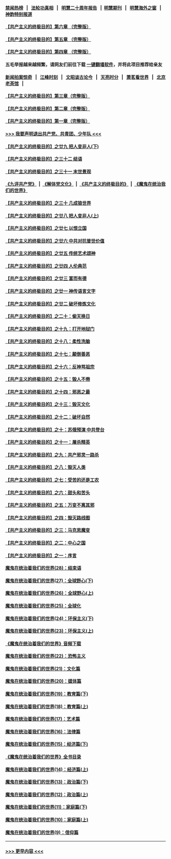 #### [禁闻热榜](热点新闻.md?=0)  &nbsp;&nbsp;|&nbsp;&nbsp; [法轮功真相](https://github.com/gfw-breaker/truth/blob/master/README.md?=0) &nbsp;&nbsp;|&nbsp;&nbsp; [明慧二十周年报告](https://github.com/gfw-breaker/mh-reports/blob/master/README.md?=0) &nbsp;&nbsp;|&nbsp;&nbsp;[明慧期刊](https://github.com/gfw-breaker/mh-qikan) &nbsp;&nbsp;|&nbsp;&nbsp; [明慧海外之窗](https://github.com/gfw-breaker/mh-news/blob/master/README.md?=0) &nbsp;&nbsp;|&nbsp;&nbsp; [神韵特别报道](https://github.com/gfw-breaker/mh-news/blob/master/shenyun.md?=0)
#### [【共产主义的终极目的】第六章 （完整版）](../pages/nsc422/n11428913.md?t=02281602) 
#### [【共产主义的终极目的】第五章 （完整版）](../pages/nsc422/n11428912.md?t=02281602) 
#### [【共产主义的终极目的】第四章 （完整版）](../pages/nsc422/n11428907.md?t=02281602) 
#### 五毛举报越来越频繁，请网友们前往下载 [一键翻墙软件](https://github.com/gfw-breaker/ssr-accounts)，并将此项目推荐给亲友
#### [新闻拍案惊奇](https://github.com/gfw-breaker/banned-news/blob/master/pages/link4.md) &nbsp;&nbsp;|&nbsp;&nbsp; [江峰时刻](https://github.com/gfw-breaker/banned-news/blob/master/pages/link4.md) &nbsp;&nbsp;|&nbsp;&nbsp; [文昭谈古论今](https://github.com/gfw-breaker/banned-news/blob/master/pages/link4.md) &nbsp;&nbsp;|&nbsp;&nbsp; [天亮时分](https://github.com/gfw-breaker/banned-news/blob/master/pages/link4.md) &nbsp;&nbsp;|&nbsp;&nbsp; [萧茗看世界](https://github.com/gfw-breaker/banned-news/blob/master/pages/link4.md) &nbsp;&nbsp;|&nbsp;&nbsp; [北京老茶馆](https://github.com/gfw-breaker/banned-news/blob/master/pages/link4.md) &nbsp;&nbsp;|&nbsp;&nbsp; 
#### [【共产主义的终极目的】第三章（完整版）](../pages/nsc422/n11428848.md?t=02281602) 
#### [【共产主义的终极目的】第二章（完整版）](../pages/nsc422/n11428831.md?t=02281602) 
#### [【共产主义的终极目的】第一章（完整版）](../pages/nsc422/n11417651.md?t=02281602) 
#### [>>> 我要声明退出共产党、共青团、少年队 <<<](https://github.com/begood0513/goodnews/blob/master/quit/letter.md) 
#### [【共产主义的终极目的】之廿九 把人变非人(下)](../pages/nsc422/n11344140.md?t=02281602) 
#### [【共产主义的终极目的】之三十二 结语](../pages/nsc422/n11360535.md?t=02281602) 
#### [【共产主义的终极目的】之三十一 末世景观](../pages/nsc422/n11351129.md?t=02281602) 
#### [《九评共产党》](https://github.com/begood0513/9ping.md/blob/master/README.md) &nbsp;|&nbsp; [《解体党文化》](../../../../jtdwh.md/blob/master/README.md)  &nbsp;|&nbsp; [《共产主义的终极目的》](../../../../gczydzjmd.md/blob/master/README.md) &nbsp;|&nbsp; [《魔鬼在统治我们的世界》](../../../../mgztzwmdsj.md/blob/master/README.md) 
#### [【共产主义的终极目的】之三十 几成狼世界](../pages/nsc422/n11348280.md?t=02281602) 
#### [【共产主义的终极目的】之廿八 把人变非人(上)](../pages/nsc422/n11340492.md?t=02281602) 
#### [【共产主义的终极目的】之廿七 以恨立国](../pages/nsc422/n11336944.md?t=02281602) 
#### [【共产主义的终极目的】之廿六 中共对抗普世价值](../pages/nsc422/n11324785.md?t=02281602) 
#### [【共产主义的终极目的】之廿五 传统艺术颂神](../pages/nsc422/n11296396.md?t=02281602) 
#### [【共产主义的终极目的】之廿四 人伦典范](../pages/nsc422/n11296397.md?t=02281602) 
#### [【共产主义的终极目的】之廿三 富而有德](../pages/nsc422/n11283598.md?t=02281602) 
#### [【共产主义的终极目的】之廿一 神传语言文字](../pages/nsc422/n11263265.md?t=02281602) 
#### [【共产主义的终极目的】之廿二 破坏修炼文化](../pages/nsc422/n11245728.md?t=02281602) 
#### [【共产主义的终极目的】之二十：偷天换日](../pages/nsc422/n11238846.md?t=02281602) 
#### [【共产主义的终极目的】之十九：打开地狱门](../pages/nsc422/n11206376.md?t=02281602) 
#### [【共产主义的终极目的】之十八：柔性洗脑](../pages/nsc422/n11199994.md?t=02281602) 
#### [【共产主义的终极目的】之十七：颠倒善恶](../pages/nsc422/n11179782.md?t=02281602) 
#### [【共产主义的终极目的】之十六：反神骂祖宗](../pages/nsc422/n11166798.md?t=02281602) 
#### [【共产主义的终极目的】之十五：毁人不倦](../pages/nsc422/n11166792.md?t=02281602) 
#### [【共产主义的终极目的】之十四：邪恶之最](../pages/nsc422/n11150249.md?t=02281602) 
#### [【共产主义的终极目的】之十三：毁灭文化](../pages/nsc422/n11135227.md?t=02281602) 
#### [【共产主义的终极目的】之十二：破坏自然](../pages/nsc422/n11135214.md?t=02281602) 
#### [【共产主义的终极目的】之十：苏俄预演 中共登台](../pages/nsc422/n11118424.md?t=02281602) 
#### [【共产主义的终极目的】之十一：屠杀精英](../pages/nsc422/n11118442.md?t=02281602) 
#### [【共产主义的终极目的】之九：共产邪灵一路杀](../pages/nsc422/n11114139.md?t=02281602) 
#### [【共产主义的终极目的】之八：毁灭人类](../pages/nsc422/n11108503.md?t=02281602) 
#### [【共产主义的终极目的】之七：受苦的还是工农](../pages/nsc422/n11101809.md?t=02281602) 
#### [【共产主义的终极目的】之六：甜头和苦头](../pages/nsc422/n11096971.md?t=02281602) 
#### [【共产主义的终极目的】之五：万变不离其邪](../pages/nsc422/n11091285.md?t=02281602) 
#### [【共产主义的终极目的】之四：毁灭路线图](../pages/nsc422/n11086284.md?t=02281602) 
#### [【共产主义的终极目的】之三：马克思魔变](../pages/nsc422/n11061941.md?t=02281602) 
#### [【共产主义的终极目的】之二：中心之国](../pages/nsc422/n11047728.md?t=02281602) 
#### [【共产主义的终极目的】之一：序言](../pages/nsc422/n11086077.md?t=02281602) 
#### [魔鬼在统治着我们的世界(28)：结束语](../pages/nsc422/n10936246.md?t=02281602) 
#### [魔鬼在统治着我们的世界(27)：全球野心(下)](../pages/nsc422/n10928319.md?t=02281602) 
#### [魔鬼在统治着我们的世界(26)：全球野心(上)](../pages/nsc422/n10900318.md?t=02281602) 
#### [魔鬼在统治着我们的世界(25)：全球化](../pages/nsc422/n10788205.md?t=02281602) 
#### [魔鬼在统治着我们的世界(24)：环保主义(下)](../pages/nsc422/n10695307.md?t=02281602) 
#### [魔鬼在统治着我们的世界(23)：环保主义(上)](../pages/nsc422/n10688613.md?t=02281602) 
#### [《魔鬼在统治着我们的世界》音频下载](../pages/nsc422/n10635553.md?t=02281602) 
#### [魔鬼在统治着我们的世界(22)：恐怖主义](../pages/nsc422/n10614727.md?t=02281602) 
#### [魔鬼在统治着我们的世界(21)：文化篇](../pages/nsc422/n10597706.md?t=02281602) 
#### [魔鬼在统治着我们的世界(20)：媒体篇](../pages/nsc422/n10586579.md?t=02281602) 
#### [魔鬼在统治着我们的世界(19)：教育篇(下)](../pages/nsc422/n10564808.md?t=02281602) 
#### [魔鬼在统治着我们的世界(18)：教育篇(上)](../pages/nsc422/n10526970.md?t=02281602) 
#### [魔鬼在统治着我们的世界(17)：艺术篇](../pages/nsc422/n10499093.md?t=02281602) 
#### [魔鬼在统治着我们的世界(16)：法律篇](../pages/nsc422/n10485969.md?t=02281602) 
#### [魔鬼在统治着我们的世界(15)：经济篇(下)](../pages/nsc422/n10469975.md?t=02281602) 
#### [《魔鬼在统治着我们的世界》全书目录](../pages/nsc422/n10464261.md?t=02281602) 
#### [魔鬼在统治着我们的世界(14)：经济篇(上)](../pages/nsc422/n10457370.md?t=02281602) 
#### [魔鬼在统治着我们的世界(13)：政治篇(下)](../pages/nsc422/n10448270.md?t=02281602) 
#### [魔鬼在统治着我们的世界(12)：政治篇(上)](../pages/nsc422/n10444576.md?t=02281602) 
#### [魔鬼在统治着我们的世界(11)：家庭篇(下)](../pages/nsc422/n10440961.md?t=02281602) 
#### [魔鬼在统治着我们的世界(10)：家庭篇(上)](../pages/nsc422/n10435448.md?t=02281602) 
#### [魔鬼在统治着我们的世界(9)：信仰篇](../pages/nsc422/n10432159.md?t=02281602) 

----
#### [ >>> 更早内容 <<< ](../indexes/nsc422-earlier.md)

